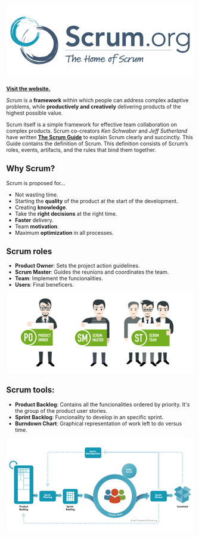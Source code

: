 # ![SCRUM](/Media/ScrumLogo.png)

[**Visit the website.**](https://www.scrum.org/)<br>

*Scrum* is a **framework** within which people can address complex adaptive problems, while **productively and creatively** delivering products of the highest possible value.

Scrum itself is a simple framework for effective team collaboration on complex products.  Scrum co-creators *Ken Schwaber* and *Jeff Sutherland* have written [**The Scrum Guide**](http://www.scrumguides.org/) to explain Scrum clearly and succinctly. This Guide contains the definition of Scrum. This definition consists of Scrum’s roles, events, artifacts, and the rules that bind them together.

## Why Scrum?
Scrum is proposed for...
* Not wasting time.
* Starting the **quality** of the product at the start of the development.
* Creating **knowledge**.
* Take the **right decisions** at the right time.
* **Faster** delivery.
* Team **motivation**.
* Maximum **optimization** in all processes.

## Scrum roles

* **Product Owner**: Sets the project action guidelines.
* **Scrum Master**: Guides the reunions and coordinates the team.
* **Team**: Implement the funcionalities.
* **Users**: Final beneficers.

![ScrumTeam](/Media/ScrumTeam.png)

## Scrum tools:

* **Product Backlog**: Contains all the funcionalities ordered by priority. It's the group of the product user stories.
* **Sprint Backlog**: Funcionality to develop in an specific sprint.
* **Burndown Chart**: Graphical representation of work left to do versus time.

![ScrumTeam](/Media/ScrumTools.png)
